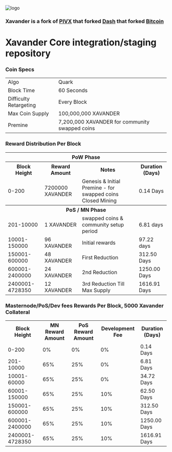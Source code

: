 ![logo](https://github.com/Xavander-Coin/Xavander-coin/blob/master/src/qt/res/images/xavander_logo_horizontal.png)

### Xavander is a fork of [PIVX](https://github.com/PIVX-Project/PIVX) that forked [Dash](https://github.com/dashpay/dash) that forked [Bitcoin](https://github.com/bitcoin/bitcoinp)


# Xavander Core integration/staging repository


### Coin Specs
<table>
<tr><td>Algo</td><td>Quark</td></tr>
<tr><td>Block Time</td><td>60 Seconds</td></tr>
<tr><td>Difficulty Retargeting</td><td>Every Block</td></tr>
<tr><td>Max Coin Supply </td><td>100,000,000 XAVANDER</td></tr>
<tr><td>Premine</td><td>7,200,000 XAVANDER for community swapped coins</td></tr>
</table>


### Reward Distribution Per Block

<table>
<th colspan=4>PoW Phase</th>
<tr><th>Block Height</th><th>Reward Amount</th><th>Notes</th><th>Duration (Days)</th></tr>
<tr><td>0-200</td><td>7200000 XAVANDER</td><td rowspan=1>Genesis & Initial Premine - for swapped coins Closed Mining</td><td>0.14 Days</td></tr>
<tr><th colspan=4>PoS / MN Phase</th></tr>
<tr><td>201-10000</td><td>1 XAVANDER</td><td rowspan=1>swapped coins & community setup period</td><td>6.81 days</td></tr>
<tr><td>10001-150000</td><td>96 XAVANDER</td><td rowspan=1>Initial rewards</td><td>97.22 days </td></tr>
<tr><td>150001-600000</td><td>48 XAVANDER</td><td rowspan=1>First Reduction </td><td>312.50 Days</td></tr>
<tr><td>600001-2400000</td><td>24 XAVANDER</td><td rowspan=1>2nd Reduction </td><td>1250.00 Days</td></tr>
<tr><td>2400001-4728350</td><td>12 XAVANDER</td><td rowspan=1>3rd Reduction Till Max Supply </td><td>1616.91 Days</td></tr>
</table>


### Masternode/PoS/Dev fees Rewards Per Block, 5000 Xavander Collateral

<table>
<tr><th>Block Height</th><th>MN Reward Amount</th><th>PoS Reward Amount</th><th>Development Fee</th><th>Duration (Days)</th></tr>
<tr><td>0-200</td><td>0%</td><td>0%</td><td>0%</td><td>0.14 Days</td></tr>
<tr><td>201-10000</td><td>65%</td><td>25%</td><td>0%</td><td>6.81 Days</td></tr>
<tr><td>10001-60000</td><td>65%</td><td>25%</td><td>0%</td><td>34.72 Days</td></tr>
<tr><td>60001-150000</td><td>65%</td><td>25%</td><td>10%</td><td>62.50 Days</td></tr>
<tr><td>150001-600000</td><td>65%</td><td>25%</td><td>10%</td><td>312.50 Days</td></tr>
<tr><td>600001-2400000</td><td>65%</td><td>25%</td><td>10%</td><td>1250.00 Days</td></tr>
<tr><td>2400001-4728350</td><td>65%</td><td>25%</td><td>10%</td><td>1616.91 Days</td></tr>
</table>
